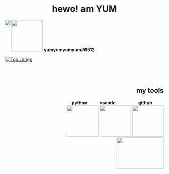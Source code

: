 <!---
- 👋 Hi, I’m @yumm-b612
- 👀 I’m interested in ...
- 🌱 I’m currently learning ...
- 💞️ I’m looking to collaborate on ...
-  ...https://media1.giphy.com/media/UoLt6Tm8wlSnWGfSFs/giphy.webp?cid=ecf05e478ll84ldbusm2d5ffledkqj7p9od2giqwftru5a5s&rid=giphy.webp
yumm-b612/yumm-b612 is a ✨ special ✨ repository because its `README.md` (this file) appears on your GitHub profile.
You can click the Preview link to take a look at your changes.
--->
<h1 align="center">hewo! am YUM</h1>


<img align="left" src="https://media4.giphy.com/media/WmWPS2FKdMSPhLiMBu/200.webp" />
<img width="100" height="100" src="https://cdn.discordapp.com/attachments/819660765018980393/821816728202903622/20210309_224533.jpg"/>
<b>yumyumyumyum#6512</b>
<br>

[![Top Langs](https://github-readme-stats.vercel.app/api/top-langs/?username=yumm-b612&show_icons=true&layout=compact&theme=onedark)](https://github.com/anuraghazra/github-readme-stats)

<br><br>

<div align = "right">
  <h2>my tools</h2>
  <b>python &nbsp&nbsp&nbsp&nbsp&nbsp&nbsp&nbsp&nbsp&nbsp&nbsp vscode  &nbsp&nbsp&nbsp&nbsp&nbsp&nbsp&nbsp&nbsp&nbsp&nbsp&nbsp&nbsp&nbsp&nbsp&nbsp&nbsp&nbsp&nbsp&nbsp&nbsp  github &nbsp&nbsp&nbsp&nbsp&nbsp&nbsp&nbsp&nbsp&nbsp&nbsp</b>       
  <br>
  <img src="https://i.giphy.com/media/LMt9638dO8dftAjtco/200.webp" width="100" />
  <img src="https://i.giphy.com/media/IdyAQJVN2kVPNUrojM/200.webp" width="100" />
  <img src="https://i.giphy.com/media/KzJkzjggfGN5Py6nkT/200.webp" width="100" />
</dev>

<!--
<a href="https://archlinux.org/"><img style="width="150" height="100" src="https://archlinux.org/static/logos/archlinux-logo-dark-90dpi.ebdee92a15b3.png"/></a>
&nbsp&nbsp&nbsp&nbsp&nbsp&nbsp&nbsp<b>wm:</b>&nbsp&nbsp&nbsp&nbsp&nbsp&nbsp&nbsp
<a href="https://dwm.suckless.org/"><img style="width="100" height="50" src="https://suckless.org/logo.svg"/></a>

<p>
<img align="center" src="https://github-readme-stats.vercel.app/api/top-langs/?username=yumm-b612&theme=dark&layout=compact" />
</p>
-->

<div align = "right">
<a href="https://discord.gg/NaXhwqWxV9"><img width="150" height="100" src="https://discord.com/assets/e4923594e694a21542a489471ecffa50.svg" /></a>
</div>
